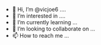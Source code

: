- 👋 Hi, I’m @vicjoe6 ....
- 👀 I’m interested in ....
- 🌱 I’m currently learning ...
- 💞️ I’m looking to collaborate on ...
- 📫 How to reach me ...

<!---
vicjoe6/vicjoe6 is a ✨ special ✨ repository because its `README.md` (this file) appears on your GitHub profile.
You can click the Preview link to take a look at your changes.
--->
